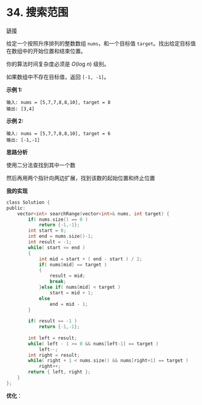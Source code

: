 # 34. 搜索范围

[链接](https://leetcode-cn.com/problems/search-for-a-range/description/)

给定一个按照升序排列的整数数组 `nums`，和一个目标值 `target`。找出给定目标值在数组中的开始位置和结束位置。

你的算法时间复杂度必须是 *O*(log *n*) 级别。

如果数组中不存在目标值，返回 `[-1, -1]`。

**示例 1:**

```
输入: nums = [5,7,7,8,8,10], target = 8
输出: [3,4]
```

**示例 2:**

```
输入: nums = [5,7,7,8,8,10], target = 6
输出: [-1,-1]
```

**思路分析**

使用二分法查找到其中一个数

然后再用两个指针向两边扩展，找到该数的起始位置和终止位置

**我的实现**

```c
class Solution {
public:
    vector<int> searchRange(vector<int>& nums, int target) {
        if( nums.size() == 0 )
            return {-1,-1};
        int start = 0;
        int end = nums.size()-1;
        int result = -1;
        while( start <= end )
        {
            int mid = start + ( end - start ) / 2;
            if( nums[mid] == target )
            {
                result = mid;
                break;
            }else if( nums[mid] < target )
            	start = mid + 1;
            else 
                end = mid - 1;
        }
        
        if( result == -1 )
            return {-1,-1};
        
        int left = result;
        while( left - 1 >= 0 && nums[left-1] == target )
            left--;
        int right = result;
        while( right + 1 < nums.size() && nums[right+1] == target )
            right++;
        return { left, right };
    }
};
```

**优化**：

